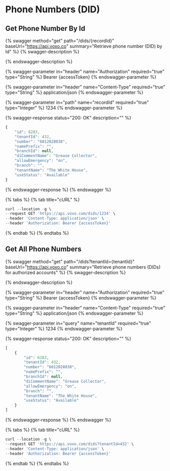 # Phone Numbers (DID)

## Get Phone Number By Id

{% swagger method="get" path="/dids/{recordId}" baseUrl="https://api.voxo.co" summary="Retrieve phone number (DID) by Id" %}
{% swagger-description %}

{% endswagger-description %}

{% swagger-parameter in="header" name="Authorization" required="true" type="String" %}
Bearer {accessToken}
{% endswagger-parameter %}

{% swagger-parameter in="header" name="Content-Type" required="true" type="String" %}
application/json
{% endswagger-parameter %}

{% swagger-parameter in="path" name="recordId" required="true" type="Integer" %}
1234
{% endswagger-parameter %}

{% swagger-response status="200: OK" description="" %}
```javascript
{
    "id": 6283,
    "tenantId": 432,
    "number": "6012028038",
    "namePrefix": "",
    "branchId": null,
    "diCommentName": "Grease Collector",
    "allowEmergency": "on",
    "branch": "",
    "tenantName": "The White House",
    "useStatus": "Available"
}
```
{% endswagger-response %}
{% endswagger %}

{% tabs %}
{% tab title="cURL" %}
```javascript
curl --location -g \
--request GET 'https://api.voxo.com/dids/1234' \
--header 'Content-Type: application/json' \
--header 'Authorization: Bearer {accessToken}'
```
{% endtab %}
{% endtabs %}


## Get All Phone Numbers

{% swagger method="get" path="/dids?tenantId={tenantId}" baseUrl="https://api.voxo.co" summary="Retrieve phone numbers (DIDs) for authorized accounts" %}
{% swagger-description %}

{% endswagger-description %}

{% swagger-parameter in="header" name="Authorization" required="true" type="String" %}
Bearer {accessToken}
{% endswagger-parameter %}

{% swagger-parameter in="header" name="Content-Type" required="true" type="String" %}
application/json
{% endswagger-parameter %}

{% swagger-parameter in="query" name="tenantId" required="true" type="Integer" %}
1234
{% endswagger-parameter %}

{% swagger-response status="200: OK" description="" %}
```javascript
[
    {
        "id": 6283,
        "tenantId": 432,
        "number": "6012028038",
        "namePrefix": "",
        "branchId": null,
        "diCommentName": "Grease Collector",
        "allowEmergency": "on",
        "branch": "",
        "tenantName": "The White House",
        "useStatus": "Available"
    }
]
```
{% endswagger-response %}
{% endswagger %}

{% tabs %}
{% tab title="cURL" %}
```javascript
curl --location -g \
--request GET 'https://api.voxo.com/dids?tenantId=432' \
--header 'Content-Type: application/json' \
--header 'Authorization: Bearer {accessToken}'
```
{% endtab %}
{% endtabs %}
